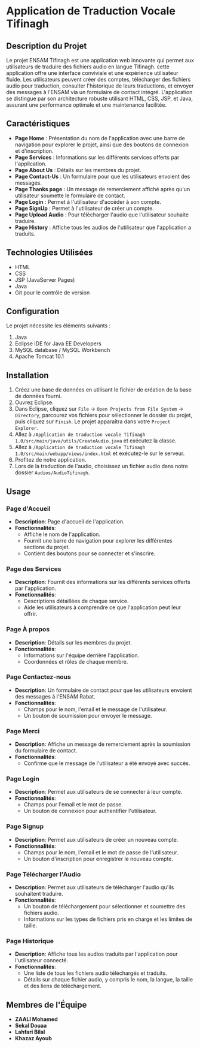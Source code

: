 # Application de Traduction Vocale Tifinagh 

## Description du Projet

Le projet ENSAM Tifinagh est une application web innovante qui permet aux utilisateurs de traduire des fichiers audio en langue Tifinagh. cette application offre une interface conviviale et une expérience utilisateur fluide. Les utilisateurs peuvent créer des comptes, télécharger des fichiers audio pour traduction, consulter l'historique de leurs traductions, et envoyer des messages à l'ENSAM via un formulaire de contact intégré. L'application se distingue par son architecture robuste utilisant HTML, CSS, JSP, et Java, assurant une performance optimale et une maintenance facilitée.

## Caractéristiques

- **Page Home** : Présentation du nom de l'application avec une barre de navigation pour explorer le projet, ainsi que des boutons de connexion et d'inscription.
- **Page Services** : Informations sur les différents services offerts par l'application.
- **Page About Us** : Détails sur les membres du projet.
- **Page Contact-Us** : Un formulaire pour que les utilisateurs envoient des messages.
- **Page Thanks page** : Un message de remerciement affiché après qu'un utilisateur soumette le formulaire de contact.
- **Page Login** : Permet à l'utilisateur d'accéder à son compte.
- **Page SignUp** : Permet à l'utilisateur de créer un compte.
- **Page Upload Audio** : Pour télécharger l'audio que l'utilisateur souhaite traduire.
- **Page History** : Affiche tous les audios de l'utilisateur que l'application a traduits.

## Technologies Utilisées

- HTML
- CSS
- JSP (JavaServer Pages)
- Java
- Git pour le contrôle de version

## Configuration

Le projet nécessite les éléments suivants :
1. Java
2. Eclipse IDE for Java EE Developers
3. MySQL database / MySQL Workbench
4. Apache Tomcat 10.1
   
## Installation

1. Créez une base de données en utilisant le fichier de création de la base de données fourni.
2. Ouvrez Eclipse.
3. Dans Eclipse, cliquez sur `File` -> `Open Projects from File System` -> `Directory`, parcourez vos fichiers pour sélectionner le dossier du projet, puis cliquez sur `Finish`. Le projet apparaîtra dans votre `Project Explorer`.
4. Allez à `/Application de traduction vocale Tifinagh 1.0/src/main/java/utils/CreateAudio.java` et exécutez la classe.
5. Allez à `/Application de traduction vocale Tifinagh 1.0/src/main/webapp/views/index.html` et exécutez-le sur le serveur.
6. Profitez de notre application.
7. Lors de la traduction de l'audio, choisissez un fichier audio dans notre dossier `Audios/AudioTifinagh`.

## Usage

### Page d'Accueil
- **Description**: Page d'accueil de l'application.
- **Fonctionnalités**: 
  - Affiche le nom de l'application.
  - Fournit une barre de navigation pour explorer les différentes sections du projet.
  - Contient des boutons pour se connecter et s'inscrire.

### Page des Services
- **Description**: Fournit des informations sur les différents services offerts par l'application.
- **Fonctionnalités**:
  - Descriptions détaillées de chaque service.
  - Aide les utilisateurs à comprendre ce que l'application peut leur offrir.

### Page À propos
- **Description**: Détails sur les membres du projet.
- **Fonctionnalités**:
  - Informations sur l'équipe derrière l'application.
  - Coordonnées et rôles de chaque membre.

### Page Contactez-nous
- **Description**: Un formulaire de contact pour que les utilisateurs envoient des messages à l'ENSAM Rabat.
- **Fonctionnalités**:
  - Champs pour le nom, l'email et le message de l'utilisateur.
  - Un bouton de soumission pour envoyer le message.

### Page Merci
- **Description**: Affiche un message de remerciement après la soumission du formulaire de contact.
- **Fonctionnalités**:
  - Confirme que le message de l'utilisateur a été envoyé avec succès.

### Page Login
- **Description**: Permet aux utilisateurs de se connecter à leur compte.
- **Fonctionnalités**:
  - Champs pour l'email et le mot de passe.
  - Un bouton de connexion pour authentifier l'utilisateur.

### Page Signup
- **Description**: Permet aux utilisateurs de créer un nouveau compte.
- **Fonctionnalités**:
  - Champs pour le nom, l'email et le mot de passe de l'utilisateur.
  - Un bouton d'inscription pour enregistrer le nouveau compte.

### Page Télécharger l'Audio
- **Description**: Permet aux utilisateurs de télécharger l'audio qu'ils souhaitent traduire.
- **Fonctionnalités**:
  - Un bouton de téléchargement pour sélectionner et soumettre des fichiers audio.
  - Informations sur les types de fichiers pris en charge et les limites de taille.

### Page Historique
- **Description**: Affiche tous les audios traduits par l'application pour l'utilisateur connecté.
- **Fonctionnalités**:
  - Une liste de tous les fichiers audio téléchargés et traduits.
  - Détails sur chaque fichier audio, y compris le nom, la langue, la taille et des liens de téléchargement.


## Membres de l'Équipe

- **ZAALI Mohamed**
- **Sekal Douaa**
- **Lahfari Bilal**
- **Khazaz Ayoub**
